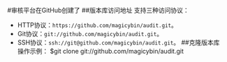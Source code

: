 #审核平台在GitHub创建了
##版本库访问地址
支持三种访问协议：
* HTTP协议：`https://github.com/magicybin/audit.git`。
* Git协议：`git://github.com/magicybin/audit.git`。
* SSH协议：`ssh://git@github.com/magicybin/audit.git`。
##克隆版本库
操作示例：
$git clone git://github.com/magicybin/audit.git

